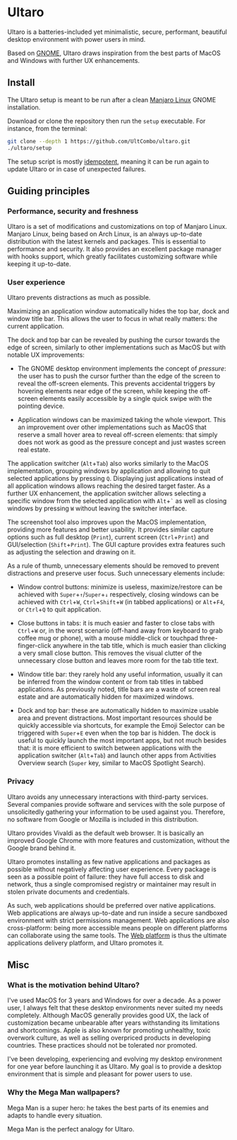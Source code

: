 # Ultaro

Ultaro is a batteries-included yet minimalistic, secure, performant, beautiful desktop environment with power users in mind.

Based on [GNOME](https://www.gnome.org/gnome-3/), Ultaro draws inspiration from the best parts of MacOS and Windows with further UX enhancements.

## Install

The Ultaro setup is meant to be run after a clean [Manjaro Linux](https://manjaro.org/get-manjaro/) GNOME installation.

Download or clone the repository then run the `setup` executable. For instance, from the terminal:

```sh
git clone --depth 1 https://github.com/UltCombo/ultaro.git
./ultaro/setup
```

The setup script is mostly [idempotent](https://en.wikipedia.org/wiki/Idempotence), meaning it can be run again to update Ultaro or in case of unexpected failures.

## Guiding principles

### Performance, security and freshness

Ultaro is a set of modifications and customizations on top of Manjaro Linux. Manjaro Linux, being based on Arch Linux, is an always up-to-date distribution with the latest kernels and packages. This is essential to performance and security. It also provides an excellent package manager with hooks support, which greatly facilitates customizing software while keeping it up-to-date.

### User experience

Ultaro prevents distractions as much as possible.

Maximizing an application window automatically hides the top bar, dock and window title bar. This allows the user to focus in what really matters: the current application.

The dock and top bar can be revealed by pushing the cursor towards the edge of screen, similarly to other implementations such as MacOS but with notable UX improvements:

- The GNOME desktop environment implements the concept of *pressure*: the user has to push the cursor further than the edge of the screen to reveal the off-screen elements. This prevents accidental triggers by hovering elements near edge of the screen, while keeping the off-screen elements easily accessible by a single quick swipe with the pointing device.

- Application windows can be maximized taking the whole viewport. This an improvement over other implementations such as MacOS that reserve a small hover area to reveal off-screen elements: that simply does not work as good as the pressure concept and just wastes screen real estate.

The application switcher (`Alt`+`Tab`) also works similarly to the MacOS implementation, grouping windows by application and allowing to quit selected applications by pressing `Q`. Displaying just applications instead of all application windows allows reaching the desired target faster. As a further UX enhancement, the application switcher allows selecting a specific window from the selected application with `Alt`+`` ` `` as well as closing windows by pressing `W` without leaving the switcher interface.

The screenshot tool also improves upon the MacOS implementation, providing more features and better usability. It provides similar capture options such as full desktop (`Print`), current screen (`Ctrl`+`Print`) and GUI/selection (`Shift`+`Print`). The GUI capture provides extra features such as adjusting the selection and drawing on it.

As a rule of thumb, unnecessary elements should be removed to prevent distractions and preserve user focus. Such unnecessary elements include:

- Window control buttons: minimize is useless, maximize/restore can be achieved with `Super`+`↑`/`Super`+`↓` respectively, closing windows can be achieved with `Ctrl`+`W`, `Ctrl`+`Shift`+`W` (in tabbed applications) or `Alt`+`F4`, or `Ctrl`+`Q` to quit application.

- Close buttons in tabs: it is much easier and faster to close tabs with `Ctrl`+`W` or, in the worst scenario (off-hand away from keyboard to grab coffee mug or phone), with a mouse middle-click or touchpad three-finger-click anywhere in the tab title, which is much easier than clicking a very small close button. This removes the visual clutter of the unnecessary close button and leaves more room for the tab title text.

- Window title bar: they rarely hold any useful information, usually it can be inferred from the window content or from tab titles in tabbed applications. As previously noted, title bars are a waste of screen real estate and are automatically hidden for maximized windows.

- Dock and top bar: these are automatically hidden to maximize usable area and prevent distractions. Most important resources should be quickly accessible via shortcuts, for example the Emoji Selector can be triggered with `Super`+`E` even when the top bar is hidden. The dock is useful to quickly launch the most important apps, but not much besides that: it is more efficient to switch between applications with the application switcher (`Alt`+`Tab`) and launch other apps from Activities Overview search (`Super` key, similar to MacOS Spotlight Search).

### Privacy

Ultaro avoids any unnecessary interactions with third-party services. Several companies provide software and services with the sole purpose of unsolicitedly gathering your information to be used against you. Therefore, no software from Google or Mozilla is included in this distribution.

Ultaro provides Vivaldi as the default web browser. It is basically an improved Google Chrome with more features and customization, without the Google brand behind it.

Ultaro promotes installing as few native applications and packages as possible without negatively affecting user experience. Every package is seen as a possible point of failure: they have full access to disk and network, thus a single compromised registry or maintainer may result in stolen private documents and credentials.

As such, web applications should be preferred over native applications. Web applications are always up-to-date and run inside a secure sandboxed environment with strict permissions management. Web applications are also cross-platform: being more accessible means people on different platforms can collaborate using the same tools. The [Web platform](https://en.wikipedia.org/wiki/Web_platform) is thus the ultimate applications delivery platform, and Ultaro promotes it.

## Misc

### What is the motivation behind Ultaro?

I've used MacOS for 3 years and Windows for over a decade. As a power user, I always felt that these desktop environments never suited my needs completely. Although MacOS generally provides good UX, the lack of customization became unbearable after years withstanding its limitations and shortcomings. Apple is also known for promoting unhealthy, toxic overwork culture, as well as selling overpriced products in developing countries. These practices should not be tolerated nor promoted.

I've been developing, experiencing and evolving my desktop environment for one year before launching it as Ultaro. My goal is to provide a desktop environment that is simple and pleasant for power users to use.

### Why the Mega Man wallpapers?

Mega Man is a super hero: he takes the best parts of its enemies and adapts to handle every situation.

Mega Man is the perfect analogy for Ultaro.
